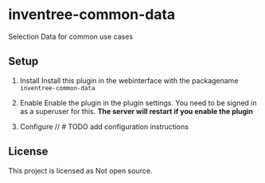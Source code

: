 # inventree-common-data

Selection Data for common use cases

## Setup

1. Install
Install this plugin in the webinterface with the packagename `inventree-common-data`

2. Enable
Enable the plugin in the plugin settings. You need to be signed in as a superuser for this.
**The server will restart if you enable the plugin**

3. Configure
// # TODO add configuration instructions

## License
This project is licensed as Not open source.
